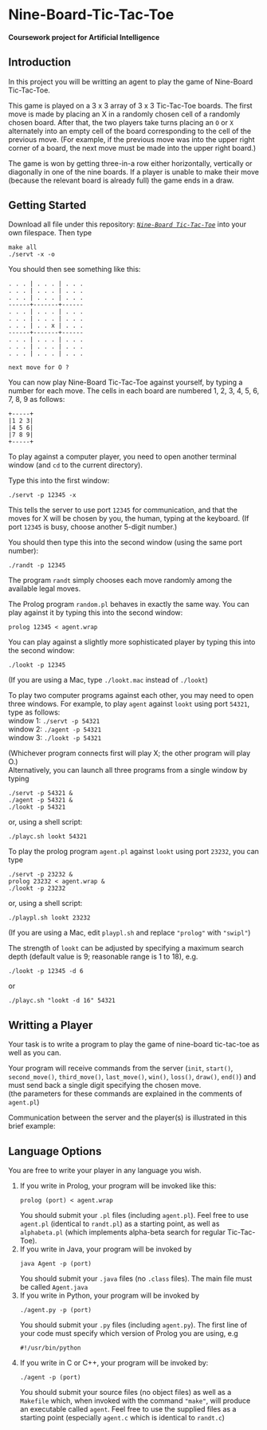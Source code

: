 # Nine-Board-Tic-Tac-Toe
#### Coursework project for Artificial Intelligence

## Introduction
In this project you will be writting an agent to play the game of Nine-Board Tic-Tac-Toe.

This game is played on a 3 x 3 array of 3 x 3 Tic-Tac-Toe boards. The first move is made by placing an X in a randomly chosen cell of a randomly chosen board. After that, the two players take turns placing an `O` or `X` alternately into an empty cell of the board corresponding to the cell of the previous move. (For example, if the previous move was into the upper right corner of a board, the next move must be made into the upper right board.)

The game is won by getting three-in-a row either horizontally, vertically or diagonally in one of the nine boards. If a player is unable to make their move (because the relevant board is already full) the game ends in a draw.

## Getting Started

Download all file under this repository: [*`Nine-Board Tic-Tac-Toe`*](https://github.com/melmarsezio/Nine-Board-Tic-Tac-Toe) into your own filespace. Then type

```
make all
./servt -x -o
```
You should then see something like this:
```
. . . | . . . | . . .
. . . | . . . | . . .
. . . | . . . | . . .
------+-------+------
. . . | . . . | . . .
. . . | . . . | . . .
. . . | . . x | . . .
------+-------+------
. . . | . . . | . . .
. . . | . . . | . . .
. . . | . . . | . . .

next move for O ?
```
You can now play Nine-Board Tic-Tac-Toe against yourself, by typing a number for each move.
The cells in each board are numbered 1, 2, 3, 4, 5, 6, 7, 8, 9 as follows:
```
+-----+
|1 2 3|
|4 5 6|
|7 8 9|
+-----+
```
To play against a computer player, you need to open another terminal window (and `cd` to the current directory).

Type this into the first window:
```
./servt -p 12345 -x
```
This tells the server to use port `12345` for communication, and that the moves for X will be chosen by you, the human, typing at the keyboard. (If port `12345` is busy, choose another 5-digit number.)

You should then type this into the second window (using the same port number):
```
./randt -p 12345
```
The program `randt` simply chooses each move randomly among the available legal moves.

The Prolog program `random.pl` behaves in exactly the same way. You can play against it by typing this into the second window:
```
prolog 12345 < agent.wrap
```
You can play against a slightly more sophisticated player by typing this into the second window:
```
./lookt -p 12345
```
(If you are using a Mac, type `./lookt.mac` instead of `./lookt`)

To play two computer programs against each other, you may need to open three windows. For example, to play `agent` against `lookt` using port `54321`, type as follows:  
window 1: `./servt -p 54321`  
window 2: `./agent -p 54321`  
window 3: `./lookt -p 54321`  

(Whichever program connects first will play X; the other program will play O.)  
Alternatively, you can launch all three programs from a single window by typing
```
./servt -p 54321 &
./agent -p 54321 &
./lookt -p 54321
```
or, using a shell script:
```
./playc.sh lookt 54321
```
To play the prolog program `agent.pl` against `lookt` using port `23232`, you can type
```
./servt -p 23232 &
prolog 23232 < agent.wrap &
./lookt -p 23232
```
or, using a shell script:
```
./playpl.sh lookt 23232
```
(If you are using a Mac, edit `playpl.sh` and replace `"prolog"` with `"swipl"`)

The strength of `lookt` can be adjusted by specifying a maximum search depth (default value is 9; reasonable range is 1 to 18), e.g.
```
./lookt -p 12345 -d 6
```
or
```
./playc.sh "lookt -d 16" 54321
```

## Writting a Player
Your task is to write a program to play the game of nine-board tic-tac-toe as well as you can.

Your program will receive commands from the server (`init`, `start()`, `second_move()`, `third_move()`, `last_move()`, `win()`, `loss()`, `draw()`, `end()`) and must send back a single digit specifying the chosen move.  
(the parameters for these commands are explained in the comments of `agent.pl`)

Communication between the server and the player(s) is illustrated in this brief example:









## Language Options

You are free to write your player in any language you wish.
1. If you write in Prolog, your program will be invoked like this:
    ```
    prolog (port) < agent.wrap
    ```
    You should submit your `.pl` files (including `agent.pl`). Feel free to use `agent.pl` (identical to `randt.pl`) as a starting point, as well as `alphabeta.pl` (which implements alpha-beta search for regular Tic-Tac-Toe).
2. If you write in Java, your program will be invoked by
    ```
    java Agent -p (port)
    ```
    You should submit your `.java` files (no `.class` files). The main file must be called `Agent.java`
3. If you write in Python, your program will be invoked by
    ```
    ./agent.py -p (port)
    ```
    You should submit your `.py` files (including `agent.py`). The first line of your code must specify which version of Prolog you are using, e.g  
    ```
    #!/usr/bin/python
    ```  
4. If you write in C or C++, your program will be invoked by:
    ```
    ./agent -p (port)
    ```
    You should submit your source files (no object files) as well as a `Makefile` which, when invoked with the command `"make"`, will produce an executable called `agent`. Feel free to use the supplied files as a starting point (especially `agent.c` which is identical to `randt.c`)
